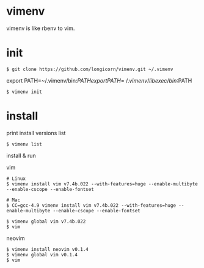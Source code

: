 # vimenv
vimenv is like rbenv to vim.

# init
```
$ git clone https://github.com/longicorn/vimenv.git ~/.vimenv
```

export PATH=~/.vimenv/bin:$PATH
export PATH=~/.vimenv/libexec/bin:$PATH

```
$ vimenv init
```

# install
print install versions list
```
$ vimenv list
```

install & run

vim
```
# Linux
$ vimenv install vim v7.4b.022 --with-features=huge --enable-multibyte --enable-cscope --enable-fontset

# Mac
$ CC=gcc-4.9 vimenv install vim v7.4b.022 --with-features=huge --enable-multibyte --enable-cscope --enable-fontset

$ vimenv global vim v7.4b.022
$ vim
```

neovim
```
$ vimenv install neovim v0.1.4
$ vimenv global vim v0.1.4
$ vim
```
